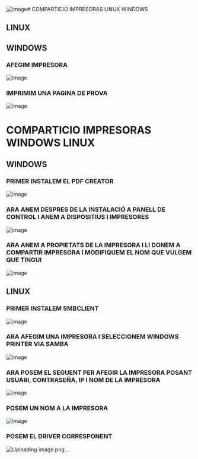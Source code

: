 ![image](https://github.com/user-attachments/assets/5cf65412-9e52-4a18-b615-379efbf199cb)# COMPARTICIO IMPRESORAS LINUX WINDOWS

## LINUX

## WINDOWS
### AFEGIM IMPRESORA
![image](https://github.com/user-attachments/assets/b34a0037-86cc-47b1-ac83-99087915f508)
### IMPRIMIM UNA PAGINA DE PROVA
![image](https://github.com/user-attachments/assets/3944d5a4-62b5-4171-bd39-27ffb0de7975)

# COMPARTICIO IMPRESORAS WINDOWS LINUX

## WINDOWS
### PRIMER INSTALEM EL PDF CREATOR
![image](https://github.com/user-attachments/assets/4b15f6ca-39c9-4c9d-a76d-347a1596d3fd)

### ARA ANEM DESPRES DE LA INSTALACIÓ A PANELL DE CONTROL I ANEM A DISPOSITIUS I IMPRESORES
![image](https://github.com/user-attachments/assets/ab340859-9087-496e-b293-1e25076c3ac5)

### ARA ANEM A PROPIETATS DE LA IMPRESORA I LI DONEM A COMPARTIR IMPRESORA I MODIFIQUEM EL NOM QUE VULGEM QUE TINGUI
![image](https://github.com/user-attachments/assets/fca5a1dd-5ba0-479d-b2bf-3ba40e688472)

## LINUX

### PRIMER INSTALEM SMBCLIENT
![image](https://github.com/user-attachments/assets/81bb1ed6-aab9-44ca-813d-cb465f5daa9c)

### ARA AFEGIM UNA IMPRESORA I SELECCIONEM WINDOWS PRINTER VIA SAMBA
![image](https://github.com/user-attachments/assets/b7051e36-709b-4651-be4b-b7e59f479c53)

### ARA POSEM EL SEGUENT PER AFEGIR LA IMPRESORA POSANT USUARI, CONTRASEÑA, IP I NOM DE LA IMPRESORA
![image](https://github.com/user-attachments/assets/ec004021-84fa-4c83-997c-229eb85e3ece)

### POSEM UN NOM A LA IMPRESORA
![image](https://github.com/user-attachments/assets/69d26e68-42f9-4468-9b8a-bd4a1e25628c)

### POSEM EL DRIVER CORRESPONENT
![Uploading image.png…]()

